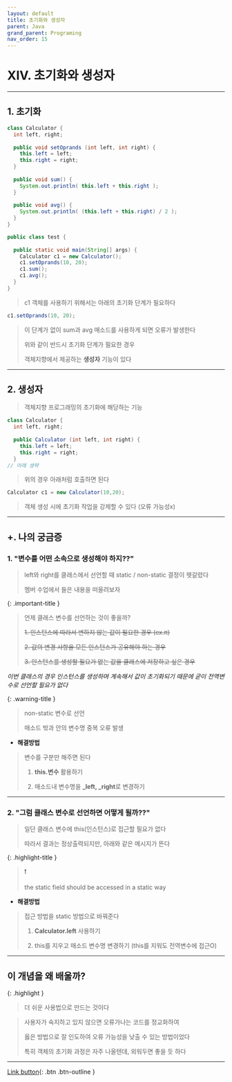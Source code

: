 ```yaml
---
layout: default
title: 초기화와 생성자
parent: Java
grand_parent: Programing
nav_order: 15
---
```


# XIV. 초기화와 생성자

---

## 1. 초기화

```java
class Calculator {
  int left, right;
	
  public void setOprands (int left, int right) {
    this.left = left;
    this.right = right;
  }
	
  public void sum() {
    System.out.println( this.left + this.right );
  }
	
  public void avg() {
    System.out.println( (this.left + this.right) / 2 );
  }
}

public class test {
	
  public static void main(String[] args) {
    Calculator c1 = new Calculator();
    c1.setOprands(10, 20);
    c1.sum();
    c1.avg();
  }
}
```

> c1 객체를 사용하기 위해서는 아래의 초기화 단계가 필요하다

```java
c1.setOprands(10, 20);
```

> 이 단계가 없이 sum과 avg 매소드를 사용하게 되면 오류가 발생한다
>
> 위와 같이 반드시 초기화 단계가 필요한 경우
>
> 객체지향에서 제공하는 **생성자** 기능이 있다

---

## 2. 생성자

> 객체지향 프로그래밍의 초기화에 해당하는 기능

```java
class Calculator {
  int left, right;
	
  public Calculator (int left, int right) {
    this.left = left;
    this.right = right;
  }
// 아래 생략
```

> 위의 경우 아래처럼 호출하면 된다

```java
Calculator c1 = new Calculator(10,20);
```

> 객체 생성 시에 초기화 작업을 강제할 수 있다 (오류 가능성x)

---

## +. 나의 궁금증

### 1. "변수를 어떤 소속으로 생성해야 하지??"

> left와 right를 클래스에서 선언할 때 static / non-static 결정이 헷갈렸다
>
> 멤버 수업에서 들은 내용을 떠올려보자 

{: .important-title }
> 언제 클래스 변수를 선언하는 것이 좋을까?
>
> ~~1. 인스턴스에 따라서 변하지 않는 값이 필요한 경우 (ex.π)~~
>
> ~~2. 값의 변경 사항을 모든 인스턴스가 공유해야 하는 경우~~
>
> ~~3. 인스턴스를 생성할 필요가 없는 값을 클래스에 저장하고 싶은 경우~~

_이번 클래스의 경우 인스턴스를 생성하며 계속해서 값이 초기화되기 때문에 굳이 전역변수로 선언할 필요가 없다_

{: .warning-title }
> non-static 변수로 선언
>
> 매소드 밖과 안의 변수명 중복 오류 발생

- **해결방법**

> 변수를 구분만 해주면 된다
> 
> 1. **this.변수** 활용하기
>
> 2. 매소드내 변수명을 **_left, _right**로 변경하기 

---

### 2. "그럼 클래스 변수로 선언하면 어떻게 될까??"

> 일단 클래스 변수에 this(인스턴스)로 접근할 필요가 없다
>
> 따라서 결과는 정상출력되지만, 아래와 같은 메시지가 뜬다

{: .highlight-title }
> ❗️
>
> the static field should be accessed in a static way

- **해결방법**

> 접근 방법을 static 방법으로 바꿔준다
>
> 1. **Calculator.left** 사용하기
>
> 2. this를 지우고 매소드 변수명 변경하기 (this를 지워도 전역변수에 접근O)

---

## **이 개념을 왜 배울까?**

{: .highlight }
> 더 쉬운 사용법으로 만드는 것이다

> 사용자가 숙지하고 있지 않으면 오류가나는 코드를 정교화하여
>
> 옳은 방법으로 잘 인도하여 오류 가능성을 낮출 수 있는 방법이었다
>
> 특히 객체의 초기화 과정은 자주 나올텐데, 외워두면 좋을 듯 하다 

---

[Link button](https://opentutorials.org/course/1223/5519){: .btn .btn-outline }

